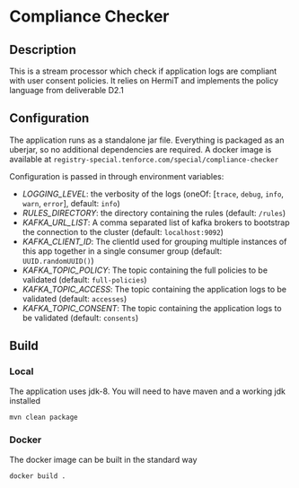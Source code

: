 # Compliance Checker

## Description
This is a stream processor which check if application logs are compliant with user consent policies. It relies on HermiT and implements the policy language from deliverable D2.1

## Configuration
The application runs as a standalone jar file. Everything is packaged as an uberjar, so no additional dependencies
are required.
A docker image is available at `registry-special.tenforce.com/special/compliance-checker`

Configuration is passed in through environment variables:

* *LOGGING_LEVEL*: the verbosity of the logs (oneOf: [`trace`, `debug`, `info`, `warn`, `error`], default: `info`)
* *RULES_DIRECTORY*: the directory containing the rules (default: `/rules`)
* *KAFKA_URL_LIST*: A comma separated list of kafka brokers to bootstrap the connection to the cluster (default: `localhost:9092`)
* *KAFKA_CLIENT_ID*: The clientId used for grouping multiple instances of this app together in a single consumer group (default: `UUID.randomUUID()`)
* *KAFKA_TOPIC_POLICY*: The topic containing the full policies to be validated (default: `full-policies`)
* *KAFKA_TOPIC_ACCESS*: The topic containing the application logs to be validated (default: `accesses`)
* *KAFKA_TOPIC_CONSENT*: The topic containing the application logs to be validated (default: `consents`)

## Build
### Local
The application uses jdk-8. You will need to have maven and a working jdk installed

```bash
mvn clean package
```

### Docker
The docker image can be built in the standard way

```bash
docker build .
```
